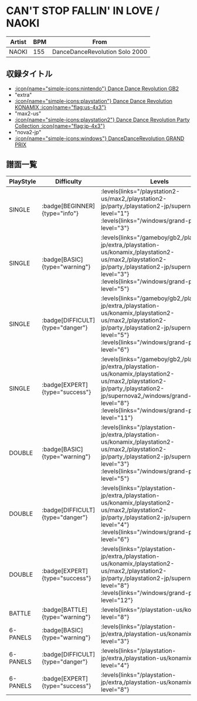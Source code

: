 # CAN'T STOP FALLIN' IN LOVE / NAOKI

|Artist|BPM|From|
|------|---|----|
|NAOKI|155|DanceDanceRevolution Solo 2000|

## 収録タイトル

- [:icon{name="simple-icons:nintendo"} Dance Dance Revolution GB2](/gameboy/gb2)
- "extra"
- [:icon{name="simple-icons:playstation"} Dance Dance Revolution KONAMIX :icon{name="flag:us-4x3"}](/playstation-us/konamix)
- "max2-us"
- [:icon{name="simple-icons:playstation2"} Dance Dance Revolution Party Collection :icon{name="flag:jp-4x3"}](/playstation2-jp/party)
- "nova2-jp"
- [:icon{name="simple-icons:windows"} DanceDanceRevolution GRAND PRIX](/windows/grand-prix)

## 譜面一覧

|PlayStyle|Difficulty|Levels|Notes|Movie|
|---------|----------|------|-----|-----|
|SINGLE| :badge[BEGINNER]{type="info"}| :levels{links="/playstation2-us/max2,/playstation2-jp/party,/playstation2-jp/supernova2" level="1"} :levels{links="/windows/grand-prix" level="3"}|93/0||
|SINGLE| :badge[BASIC]{type="warning"}| :levels{links="/gameboy/gb2,/playstation-jp/extra,/playstation-us/konamix,/playstation2-us/max2,/playstation2-jp/party,/playstation2-jp/supernova2" level="3"} :levels{links="/windows/grand-prix" level="5"}|160/0||
|SINGLE| :badge[DIFFICULT]{type="danger"}| :levels{links="/gameboy/gb2,/playstation-jp/extra,/playstation-us/konamix,/playstation2-us/max2,/playstation2-jp/party,/playstation2-jp/supernova2" level="5"} :levels{links="/windows/grand-prix" level="6"}|235/0||
|SINGLE| :badge[EXPERT]{type="success"}| :levels{links="/gameboy/gb2,/playstation-jp/extra,/playstation-us/konamix,/playstation2-us/max2,/playstation2-jp/party,/playstation2-jp/supernova2,/windows/grand-prix" level="8"} :levels{links="/windows/grand-prix" level="11"}|328/0||
|DOUBLE| :badge[BASIC]{type="warning"}| :levels{links="/playstation-jp/extra,/playstation-us/konamix,/playstation2-us/max2,/playstation2-jp/party,/playstation2-jp/supernova2" level="3"} :levels{links="/windows/grand-prix" level="5"}|182/0||
|DOUBLE| :badge[DIFFICULT]{type="danger"}| :levels{links="/playstation-jp/extra,/playstation-us/konamix,/playstation2-us/max2,/playstation2-jp/party,/playstation2-jp/supernova2" level="4"} :levels{links="/windows/grand-prix" level="6"}|224/0||
|DOUBLE| :badge[EXPERT]{type="success"}| :levels{links="/playstation-jp/extra,/playstation-us/konamix,/playstation2-us/max2,/playstation2-jp/party,/playstation2-jp/supernova2" level="8"} :levels{links="/windows/grand-prix" level="12"}|299/0||
|BATTLE| :badge[BATTLE]{type="warning"}| :levels{links="/playstation-us/konamix" level="8"}|||
|6-PANELS| :badge[BASIC]{type="warning"}| :levels{links="/playstation-jp/extra,/playstation-us/konamix" level="3"}|160/0||
|6-PANELS| :badge[DIFFICULT]{type="danger"}| :levels{links="/playstation-jp/extra,/playstation-us/konamix" level="4"}|235/0||
|6-PANELS| :badge[EXPERT]{type="success"}| :levels{links="/playstation-jp/extra,/playstation-us/konamix" level="8"}|328/0||
